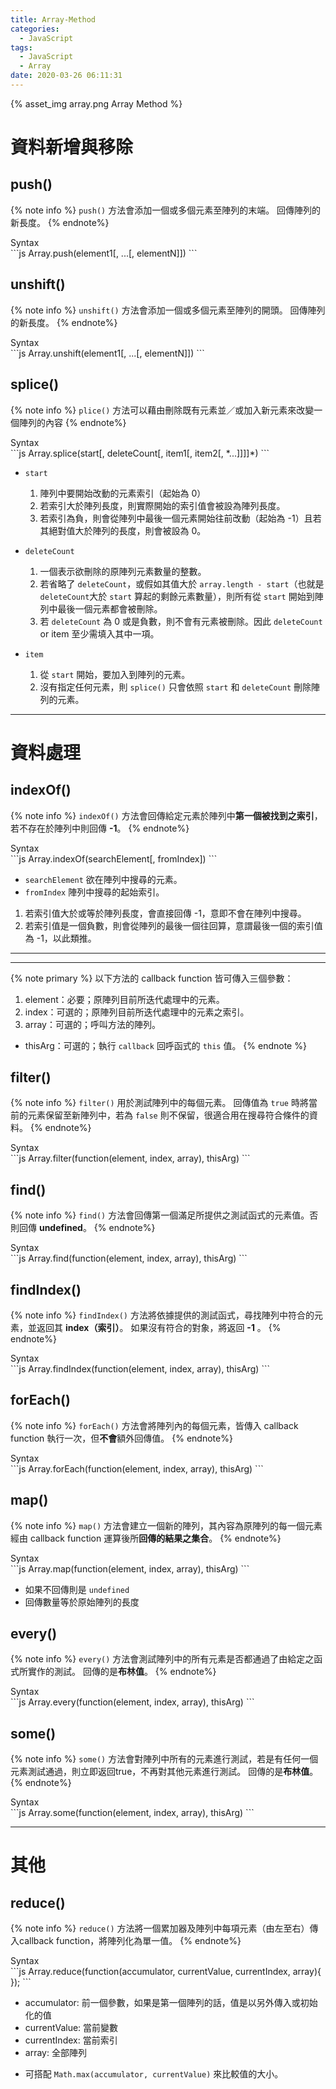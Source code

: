 ```yaml
---
title: Array-Method
categories:
  - JavaScript
tags:
  - JavaScript
  - Array
date: 2020-03-26 06:11:31
---
```


{% asset_img array.png Array Method %}

<!--more-->

# 資料新增與移除

## push()

{% note info %}
`push()` 方法會添加一個或多個元素至陣列的末端。
回傳陣列的新長度。
{% endnote%}
<div class="codeBox">
  <div class="ribbon">Syntax</div>
```js
Array.push(element1[, ...[, elementN]])
```
</div>

## unshift()

{% note info %}
`unshift()` 方法會添加一個或多個元素至陣列的開頭。
回傳陣列的新長度。
{% endnote%}
<div class="codeBox">
  <div class="ribbon">Syntax</div>
```js
Array.unshift(element1[, ...[, elementN]])
```
</div>

## splice()

{% note info %}
`plice()` 方法可以藉由刪除既有元素並／或加入新元素來改變一個陣列的內容
{% endnote%}

<div class="codeBox">
  <div class="ribbon">Syntax</div>
```js
Array.splice(start[, deleteCount[, item1[, item2[, *...]]]]*)
```
</div>

- `start`
  1. 陣列中要開始改動的元素索引（起始為 0）
  2. 若索引大於陣列長度，則實際開始的索引值會被設為陣列長度。
  3. 若索引為負，則會從陣列中最後一個元素開始往前改動（起始為 -1）且若其絕對值大於陣列的長度，則會被設為 0。

- `deleteCount`
  1. 一個表示欲刪除的原陣列元素數量的整數。
  2. 若省略了 `deleteCount`，或假如其值大於 `array.length - start`（也就是 `deleteCount`大於 `start` 算起的剩餘元素數量），則所有從 `start` 開始到陣列中最後一個元素都會被刪除。
  3. 若 `deleteCount` 為 0 或是負數，則不會有元素被刪除。因此 `deleteCount` or item 至少需填入其中一項。

- `item`
  1. 從 `start` 開始，要加入到陣列的元素。
  2. 沒有指定任何元素，則 `splice()` 只會依照 `start` 和 `deleteCount` 刪除陣列的元素。

<hr>

# 資料處理

## indexOf()

{% note info %}
`indexOf()` 方法會回傳給定元素於陣列中**第一個被找到之索引**，若不存在於陣列中則回傳 **-1**。
{% endnote%}
<div class="codeBox">
  <div class="ribbon">Syntax</div>
```js
Array.indexOf(searchElement[, fromIndex])
```
</div>

- `searchElement`
欲在陣列中搜尋的元素。
- `fromIndex`
陣列中搜尋的起始索引。

1. 若索引值大於或等於陣列長度，會直接回傳 -1，意即不會在陣列中搜尋。
2. 若索引值是一個負數，則會從陣列的最後一個往回算，意謂最後一個的索引值為 -1，以此類推。

<hr>
<hr>

{% note primary %}
以下方法的 callback function 皆可傳入三個參數：

1. element：必要；原陣列目前所迭代處理中的元素。
2. index：可選的；原陣列目前所迭代處理中的元素之索引。
3. array：可選的；呼叫方法的陣列。

- thisArg：可選的；執行 `callback` 回呼函式的 `this` 值。
{% endnote %}

## filter()

{% note info %}
`filter()` 用於測試陣列中的每個元素。
回傳值為 `true` 時將當前的元素保留至新陣列中，若為 `false` 則不保留，很適合用在搜尋符合條件的資料。
{% endnote%}
<div class="codeBox">
  <div class="ribbon">Syntax</div>
```js
Array.filter(function(element, index, array), thisArg)
```
</div>

## find()

{% note info %}
`find()` 方法會回傳第一個滿足所提供之測試函式的元素值。否則回傳 **undefined**。
{% endnote%}
<div class="codeBox">
  <div class="ribbon">Syntax</div>
```js
Array.find(function(element, index, array), thisArg)
```
</div>

## findIndex()

{% note info %}
`findIndex()` 方法將依據提供的測試函式，尋找陣列中符合的元素，並返回其 **index（索引）**。
如果沒有符合的對象，將返回 **-1** 。
{% endnote%}
<div class="codeBox">
  <div class="ribbon">Syntax</div>
```js
Array.findIndex(function(element, index, array), thisArg)
```
</div>

## forEach()

{% note info %}
`forEach()` 方法會將陣列內的每個元素，皆傳入 callback function 執行一次，但**不會**額外回傳值。
{% endnote%}
<div class="codeBox">
  <div class="ribbon">Syntax</div>
```js
Array.forEach(function(element, index, array), thisArg)
```
</div>


## map()

{% note info %}
`map()` 方法會建立一個新的陣列，其內容為原陣列的每一個元素經由 callback function 運算後所**回傳的結果之集合**。
{% endnote%}
<div class="codeBox">
  <div class="ribbon">Syntax</div>
```js
Array.map(function(element, index, array), thisArg)
```
</div>

* 如果不回傳則是 `undefined`
* 回傳數量等於原始陣列的長度

## every()

{% note info %}
`every()` 方法會測試陣列中的所有元素是否都通過了由給定之函式所實作的測試。
回傳的是**布林值**。
{% endnote%}
<div class="codeBox">
  <div class="ribbon">Syntax</div>
```js
Array.every(function(element, index, array), thisArg)
```
</div>

## some()

{% note info %}
`some()` 方法會對陣列中所有的元素進行測試，若是有任何一個元素測試通過，則立即返回true，不再對其他元素進行測試。
回傳的是**布林值**。
{% endnote%}
<div class="codeBox">
  <div class="ribbon">Syntax</div>
```js
Array.some(function(element, index, array), thisArg)
```
</div>

<hr>

# 其他

## reduce()

{% note info %}
`reduce()` 方法將一個累加器及陣列中每項元素（由左至右）傳入callback function，將陣列化為單一值。
{% endnote%}
<div class="codeBox">
  <div class="ribbon">Syntax</div>
```js
Array.reduce(function(accumulator, currentValue, currentIndex, array){
});
```
</div>

* accumulator: 前一個參數，如果是第一個陣列的話，值是以另外傳入或初始化的值
* currentValue: 當前變數
* currentIndex: 當前索引
* array: 全部陣列

- 可搭配 `Math.max(accumulator, currentValue)` 來比較值的大小。